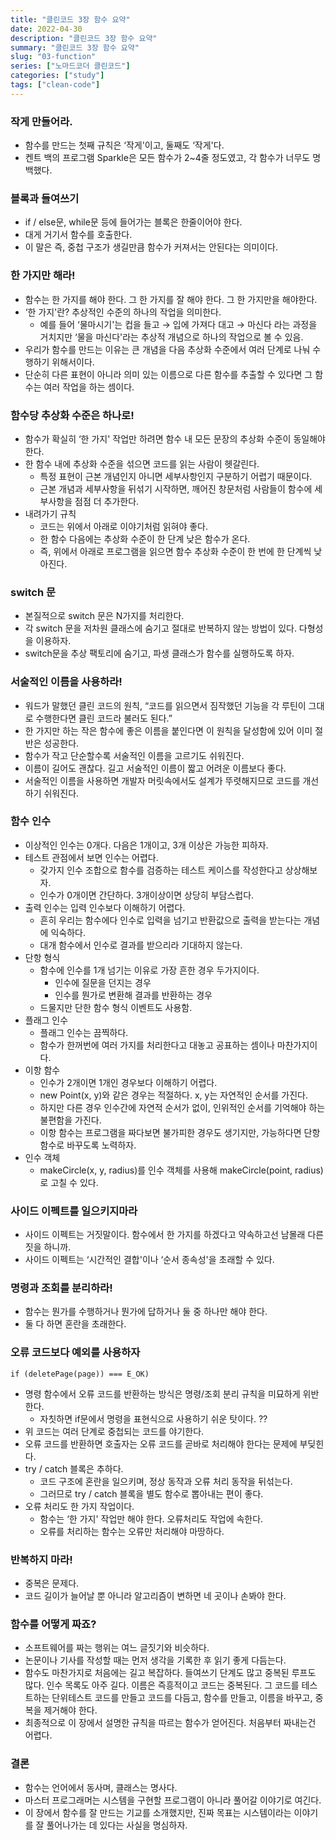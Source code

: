 ```yaml
---
title: "클린코드 3장 함수 요약"
date: 2022-04-30
description: "클린코드 3장 함수 요약"
summary: "클린코드 3장 함수 요약"
slug: "03-function"
series: ["노마드코더 클린코드"]
categories: ["study"]
tags: ["clean-code"]
---
```


### 작게 만들어라.

- 함수를 만드는 첫째 규칙은 ‘작게'이고, 둘째도 ‘작게'다.
- 켄트 백의 프로그램 Sparkle은 모든 함수가 2~4줄 정도였고, 각 함수가 너무도 명백했다.

### 블록과 들여쓰기

- if / else문, while문 등에 들어가는 블록은 한줄이어야 한다.
- 대게 거기서 함수를 호출한다.
- 이 말은 즉, 중첩 구조가 생길만큼 함수가 커져서는 안된다는 의미이다.

### 한 가지만 해라!

- 함수는 한 가지를 해야 한다. 그 한 가지를 잘 해야 한다. 그 한 가지만을 해야한다.
- ‘한 가지'란? 추상적인 수준의 하나의 작업을 의미한다.
  - 예를 들어 ‘물마시기'는 컵을 들고 → 입에 가져다 대고 → 마신다 라는 과정을 거치지만 ‘물을 마신다'라는 추상적 개념으로 하나의 작업으로 볼 수 있음.
- 우리가 함수를 만드는 이유는 큰 개념을 다음 추상화 수준에서 여러 단계로 나눠 수행하기 위해서이다.
- 단순히 다른 표현이 아니라 의미 있는 이름으로 다른 함수를 추출할 수 있다면 그 함수는 여러 작업을 하는 셈이다.

### 함수당 추상화 수준은 하나로!

- 함수가 확실히 ‘한 가지' 작업만 하려면 함수 내 모든 문장의 추상화 수준이 동일해야 한다.
- 한 함수 내에 추상화 수준을 섞으면 코드를 읽는 사람이 헷갈린다.
  - 특정 표현이 근본 개념인지 아니면 세부사항인지 구분하기 어렵기 때문이다.
  - 근본 개념과 세부사항을 뒤섞기 시작하면, 깨어진 창문처럼 사람들이 함수에 세부사항을 점점 더 추가한다.
- 내려가기 규칙
  - 코드는 위에서 아래로 이야기처럼 읽혀야 좋다.
  - 한 함수 다음에는 추상화 수준이 한 단계 낮은 함수가 온다.
  - 즉, 위에서 아래로 프로그램을 읽으면 함수 추상화 수준이 한 번에 한 단계씩 낮아진다.

### switch 문

- 본질적으로 switch 문은 N가지를 처리한다.
- 각 switch 문을 저차원 클래스에 숨기고 절대로 반복하지 않는 방법이 있다. 다형성을 이용하자.
- switch문을 추상 팩토리에 숨기고, 파생 클래스가 함수를 실행하도록 하자.

### 서술적인 이름을 사용하라!

- 워드가 말했던 클린 코드의 원칙, “코드를 읽으면서 짐작했던 기능을 각 루틴이 그대로 수행한다면 클린 코드라 불러도 된다.”
- 한 가지만 하는 작은 함수에 좋은 이름을 붙인다면 이 원칙을 달성함에 있어 이미 절반은 성공한다.
- 함수가 작고 단순할수록 서술적인 이름을 고르기도 쉬워진다.
- 이름이 길어도 괜찮다. 길고 서술적인 이름이 짧고 어려운 이름보다 좋다.
- 서술적인 이름을 사용하면 개발자 머릿속에서도 설계가 뚜렷해지므로 코드를 개선하기 쉬워진다.

### 함수 인수

- 이상적인 인수는 0개다. 다음은 1개이고, 3개 이상은 가능한 피하자.
- 테스트 관점에서 보면 인수는 어렵다.
  - 갖가지 인수 조합으로 함수를 검증하는 테스트 케이스를 작성한다고 상상해보자.
  - 인수가 0개이면 간단하다. 3개이상이면 상당히 부담스럽다.
- 출력 인수는 입력 인수보다 이해하기 어렵다.
  - 흔히 우리는 함수에다 인수로 입력을 넘기고 반환값으로 출력을 받는다는 개념에 익숙하다.
  - 대개 함수에서 인수로 결과를 받으리라 기대하지 않는다.
- 단항 형식
  - 함수에 인수를 1개 넘기는 이유로 가장 흔한 경우 두가지이다.
    - 인수에 질문을 던지는 경우
    - 인수를 뭔가로 변환해 결과를 반환하는 경우
  - 드물지만 단한 함수 형식 이벤트도 사용함.
- 플래그 인수
  - 플래그 인수는 끔찍하다.
  - 함수가 한꺼번에 여러 가지를 처리한다고 대놓고 공표하는 셈이나 마찬가지이다.
- 이항 함수
  - 인수가 2개이면 1개인 경우보다 이해하기 어렵다.
  - new Point(x, y)와 같은 경우는 적절하다. x, y는 자연적인 순서를 가진다.
  - 하지만 다른 경우 인수간에 자연적 순서가 없이, 인위적인 순서를 기억해야 하는 불편함을 가진다.
  - 이항 함수는 프로그램을 짜다보면 불가피한 경우도 생기지만, 가능하다면 단항함수로 바꾸도록 노력하자.
- 인수 객체
  - makeCircle(x, y, radius)를 인수 객체를 사용해 makeCircle(point, radius)로 고칠 수 있다.

### 사이드 이펙트를 일으키지마라

- 사이드 이펙트는 거짓말이다. 함수에서 한 가지를 하겠다고 약속하고선 남몰래 다른 짓을 하니까.
- 사이드 이펙트는 ‘시간적인 결합'이나 ‘순서 종속성'을 초래할 수 있다.

### 명령과 조회를 분리하라!

- 함수는 뭔가를 수행하거나 뭔가에 답하거나 둘 중 하나만 해야 한다.
- 둘 다 하면 혼란을 초래한다.

### 오류 코드보다 예외를 사용하자

```tsx
if (deletePage(page)) === E_OK)
```

- 명령 함수에서 오류 코드를 반환하는 방식은 명령/조회 분리 규칙을 미묘하게 위반한다.
  - 자칫하면 if문에서 명령을 표현식으로 사용하기 쉬운 탓이다. ??
- 위 코드는 여러 단계로 중첩되는 코드를 야기한다.
- 오류 코드를 반환하면 호출자는 오류 코드를 곧바로 처리해야 한다는 문제에 부딪힌다.
- try / catch 블록은 추하다.
  - 코드 구조에 혼란을 일으키며, 정상 동작과 오류 처리 동작을 뒤섞는다.
  - 그러므로 try / catch 블록을 별도 함수로 뽑아내는 편이 좋다.
- 오류 처리도 한 가지 작업이다.
  - 함수는 ‘한 가지' 작업만 해야 한다. 오류처리도 작업에 속한다.
  - 오류를 처리하는 함수는 오류만 처리해야 마땅하다.

### 반복하지 마라!

- 중복은 문제다.
- 코드 길이가 늘어날 뿐 아니라 알고리즘이 변하면 네 곳이나 손봐야 한다.

### 함수를 어떻게 짜죠?

- 소프트웨어를 짜는 행위는 여느 글짓기와 비슷하다.
- 논문이나 기사를 작성할 때는 먼저 생각을 기록한 후 읽기 좋게 다듬는다.
- 함수도 마찬가지로 처음에는 길고 복잡하다. 들여쓰기 단계도 많고 중복된 루프도 많다. 인수 목록도 아주 길다. 이름은 즉흥적이고 코드는 중복된다. 그 코드를 테스트하는 단위테스트 코드를 만들고 코드를 다듬고, 함수를 만들고, 이름을 바꾸고, 중복을 제거해야 한다.
- 최종적으로 이 장에서 설명한 규칙을 따르는 함수가 얻어진다. 처음부터 짜내는건 어렵다.

### 결론

- 함수는 언어에서 동사며, 클래스는 명사다.
- 마스터 프로그래머는 시스템을 구현할 프로그램이 아니라 풀어갈 이야기로 여긴다.
- 이 장에서 함수를 잘 만드는 기교를 소개했지만, 진짜 목표는 시스템이라는 이야기를 잘 풀어나가는 데 있다는 사실을 명심하자.
